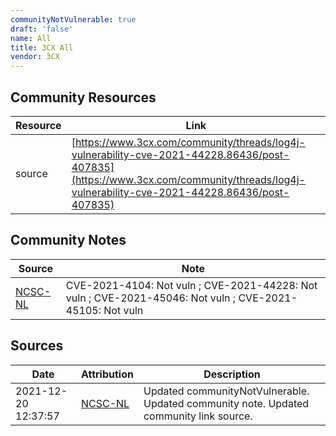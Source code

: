 ```yaml
---
communityNotVulnerable: true
draft: 'false'
name: All
title: 3CX All
vendor: 3CX
---
```



## Community Resources
| Resource | Link |
| --- | --- |
| source | [https://www.3cx.com/community/threads/log4j-vulnerability-cve-2021-44228.86436/post-407835](https://www.3cx.com/community/threads/log4j-vulnerability-cve-2021-44228.86436/post-407835) |

## Community Notes
| Source | Note |
| --- | --- |
| [NCSC-NL](https://github.com/NCSC-NL/log4shell/blob/main/software/README.md) | CVE-2021-4104: Not vuln ; CVE-2021-44228: Not vuln ; CVE-2021-45046: Not vuln ; CVE-2021-45105: Not vuln </ul> |

## Sources
| Date | Attribution | Description |
| --- | --- | --- |
| 2021-12-20 12:37:57 | [NCSC-NL](https://github.com/NCSC-NL/log4shell/blob/main/software/README.md) | Updated communityNotVulnerable. Updated community note. Updated community link source.  |
